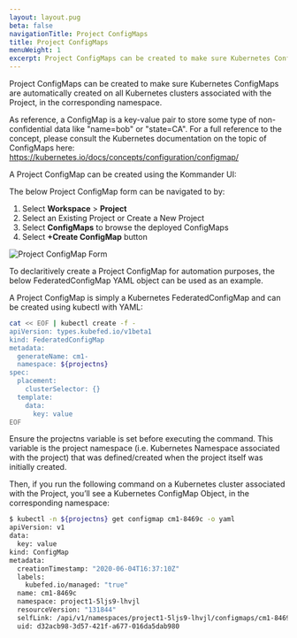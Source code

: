 ```yaml
---
layout: layout.pug
beta: false
navigationTitle: Project ConfigMaps
title: Project ConfigMaps
menuWeight: 1
excerpt: Project ConfigMaps can be created to make sure Kubernetes ConfigMaps are automatically created on all Kubernetes clusters associated with the Project, in the corresponding namespace.
---
```


Project ConfigMaps can be created to make sure Kubernetes ConfigMaps are automatically created on all Kubernetes clusters associated with the Project, in the corresponding namespace.

As reference, a ConfigMap is a key-value pair to store some type of non-confidential data like "name=bob" or "state=CA". For a full reference to the concept, please consult the Kubernetes documentation on the topic of ConfigMaps here: https://kubernetes.io/docs/concepts/configuration/configmap/

A Project ConfigMap can be created using the Kommander UI:

The below Project ConfigMap form can be navigated to by:
1. Select **Workspace** > **Project**
2. Select an Existing Project or Create a New Project
2. Select **ConfigMaps** to browse the deployed ConfigMaps
3. Select **+Create ConfigMap** button


![Project ConfigMap Form](/dkp/kommander/1.3/img/project-create-configmap.png)

To declaritively create a Project ConfigMap for automation purposes, the below FederatedConfigMap YAML object can be used as an example.

A Project ConfigMap is simply a Kubernetes FederatedConfigMap and can be created using kubectl with YAML:

```bash
cat << EOF | kubectl create -f -
apiVersion: types.kubefed.io/v1beta1
kind: FederatedConfigMap
metadata:
  generateName: cm1-
  namespace: ${projectns}
spec:
  placement:
    clusterSelector: {}
  template:
    data:
      key: value
EOF
```

Ensure the projectns variable is set before executing the command. This variable is the project namespace (i.e. Kubernetes Namespace associated with the project) that was defined/created when the project itself was initially created.

Then, if you run the following command on a Kubernetes cluster associated with the Project, you’ll see a Kubernetes ConfigMap Object, in the corresponding namespace:

```bash
$ kubectl -n ${projectns} get configmap cm1-8469c -o yaml
apiVersion: v1
data:
  key: value
kind: ConfigMap
metadata:
  creationTimestamp: "2020-06-04T16:37:10Z"
  labels:
    kubefed.io/managed: "true"
  name: cm1-8469c
  namespace: project1-5ljs9-lhvjl
  resourceVersion: "131844"
  selfLink: /api/v1/namespaces/project1-5ljs9-lhvjl/configmaps/cm1-8469c
  uid: d32acb98-3d57-421f-a677-016da5dab980
```
